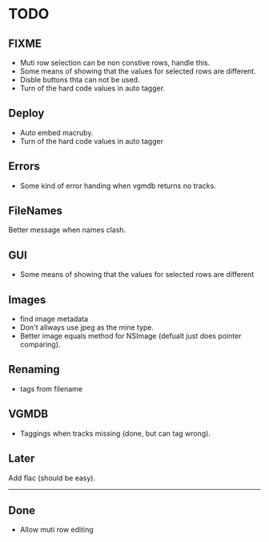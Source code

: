TODO
====

FIXME
-----
* Muti row selection can be non constive rows, handle this.
* Some means of showing that the values for selected rows are different.
* Disble buttons thta can not be used.
* Turn of the hard code values in auto tagger.

Deploy
-------
* Auto embed macruby.
* Turn of the hard code values in auto tagger

Errors
------
* Some kind of error handing when vgmdb returns no tracks.

FileNames
---------
Better message when names clash.

GUI
---
* Some means of showing that the values for selected rows are different

Images
-------
* find image metadata
* Don't allways use jpeg as the mine type.
* Better image equals method for NSImage (defualt just does pointer comparing).

Renaming
--------
* tags from filename

VGMDB
-----
* Taggings when tracks missing (done, but can tag wrong).

Later
-----
Add flac (should be easy).

----
Done
----
* Allow muti row editing
